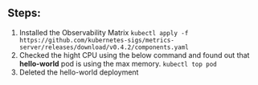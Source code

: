 ## Steps:
1. Installed the Observability Matrix
`kubectl apply -f https://github.com/kubernetes-sigs/metrics-server/releases/download/v0.4.2/components.yaml`
2. Checked the hight CPU using the below command and found out that **hello-world** pod is using the max memory.
`kubectl top pod`
3. Deleted the hello-world deployment
